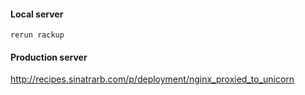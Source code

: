 #### Local server
    rerun rackup
    
#### Production server
http://recipes.sinatrarb.com/p/deployment/nginx_proxied_to_unicorn
